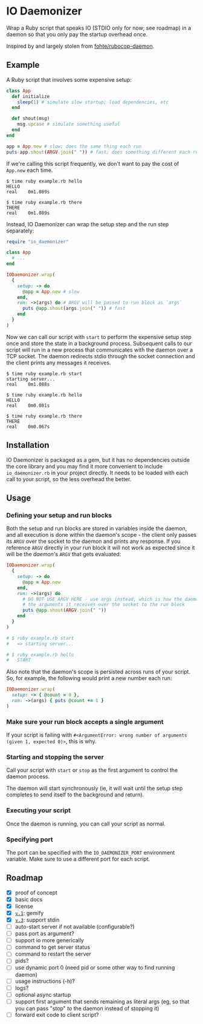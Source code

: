 # IO Daemonizer
Wrap a Ruby script that speaks IO (STDIO only for now; see roadmap) in a daemon so that you only pay the startup overhead once.

Inspired by and largely stolen from [fohte/rubocop-daemon](https://github.com/fohte/rubocop-daemon).

## Example
A Ruby script that involves some expensive setup:

```ruby
class App
  def initialize
    sleep(1) # simulate slow startup; load dependencies, etc
  end

  def shout(msg)
    msg.upcase # simulate something useful
  end
end

app = App.new # slow; does the same thing each run
puts app.shout(ARGV.join(" ")) # fast; does something different each run
```

If we're calling this script frequently, we don't want to pay the cost of `App.new` each time.

```
$ time ruby example.rb hello
HELLO
real    0m1.089s

$ time ruby example.rb there
THERE
real    0m1.089s
```

Instead, IO Daemonizer can wrap the setup step and the run step separately:

```ruby
require "io_daemonizer"

class App
  # ...
end

IODaemonizer.wrap(
  {
    setup: -> do
      @app = App.new # slow
    end,
    run: ->(args) do # ARGV will be passed to run block as `args`
      puts @app.shout(args.join(" ")) # fast
    end
  }
)
```

Now we can call our script with `start` to perform the expensive setup step once and store the state in a background process. Subsequent calls to our script will run in a new process that communicates with the daemon over a TCP socket. The daemon redirects stdio through the socket connection and the client prints any messages it receives.

```
$ time ruby example.rb start
starting server...
real    0m1.088s

$ time ruby example.rb hello
HELLO
real    0m0.081s

$ time ruby example.rb there
THERE
real    0m0.067s
```

## Installation
IO Daemonizer is packaged as a gem, but it has no dependencies outside the core library and you may find it more convenient to include `io_daemonizer.rb` in your project directly. It needs to be loaded with each call to your script, so the less overhead the better.

## Usage
### Defining your setup and run blocks
Both the setup and run blocks are stored in variables inside the daemon, and all execution is done within the daemon's scope - the client only passes its `ARGV` over the socket to the daemon and prints any response. If you reference `ARGV` directly in your run block it will not work as expected since it will be the _daemon_'s `ARGV` that gets evaluated:

```ruby
IODaemonizer.wrap(
  {
    setup: -> do
      @app = App.new
    end,
    run: ->(args) do
      # DO NOT USE ARGV HERE - use args instead, which is how the daemon passes
      # the arguments it receives over the socket to the run block
      puts @app.shout(ARGV.join(" "))
    end
  }
)

# $ ruby example.rb start
#   => starting server...

# $ ruby example.rb hello
#   START
```

Also note that the daemon's scope is persisted across runs of your script. So, for example, the following would print a new number each run:

```ruby
IODaemonizer.wrap(
  setup: -> { @count = 0 },
  run: ->(args) { puts @count += 1 }
)
```

### Make sure your run block accepts a single argument
If your script is failing with `#<ArgumentError: wrong number of arguments (given 1, expected 0)>`, this is why.

### Starting and stopping the server
Call your script with `start` or `stop` as the first argument to control the daemon process.

The daemon will start synchronously (ie, it will wait until the setup step completes to send itself to the background and return).

### Executing your script
Once the daemon is running, you can call your script as normal.

### Specifying port
The port can be specified with the `IO_DAEMONIZER_PORT` environment variable. Make sure to use a different port for each script.

## Roadmap
* [x] proof of concept
* [x] basic docs
* [x] license
* [x] [`v.1`](https://github.com/joeyschoblaska/io_daemonizer/tree/v.1): gemify 
* [x] [`v.3`](https://github.com/joeyschoblaska/io_daemonizer/tree/v.2): support stdin
* [ ] auto-start server if not available (configurable?)
* [ ] pass port as argument?
* [ ] support io more generically
* [ ] command to get server status
* [ ] command to restart the server
* [ ] pids?
* [ ] use dynamic port 0 (need pid or some other way to find running daemon)
* [ ] usage instructions (-h)?
* [ ] logs?
* [ ] optional async startup
* [ ] support first argument that sends remaining as literal args (eg, so that you can pass "stop" _to_ the daemon instead of stopping it)
* [ ] forward exit code to client script?
